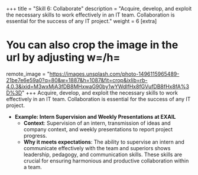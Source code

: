 +++
title = "Skill 6: Collaborate"
description = "Acquire, develop, and exploit the necessary skills to work effectively in an IT team. Collaboration is essential for the success of any IT project."
weight = 6
[extra]
# You can also crop the image in the url by adjusting w=/h=
remote_image = "https://images.unsplash.com/photo-1496115965489-21be7e6e59a0?q=80&w=1887&h=1087&fit=crop&ixlib=rb-4.0.3&ixid=M3wxMjA3fDB8MHxwaG90by1wYWdlfHx8fGVufDB8fHx8fA%3D%3D"
+++
Acquire, develop, and exploit the necessary skills to work effectively in an IT team. Collaboration is essential for the success of any IT project.
- **Example: Intern Supervision and Weekly Presentations at EXAIL**
  - **Context**: Supervision of an intern, transmission of ideas and company context, and weekly presentations to report project progress.
  - **Why it meets expectations**: The ability to supervise an intern and communicate effectively with the team and superiors shows leadership, pedagogy, and communication skills. These skills are crucial for ensuring harmonious and productive collaboration within a team.

